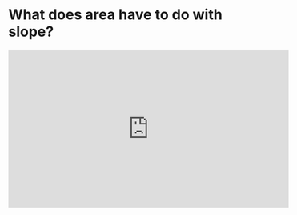 # What does area have to do with slope?

<iframe width="560" height="315" src="https://www.youtube.com/embed/FnJqaIESC2s" frameborder="0" allow="accelerometer; autoplay; clipboard-write; encrypted-media; gyroscope; picture-in-picture" allowfullscreen></iframe>
